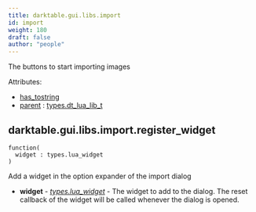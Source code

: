 ```yaml
---
title: darktable.gui.libs.import
id: import
weight: 180
draft: false
author: "people"
---
```


The buttons to start importing images

Attributes:
* [has_tostring](../../../Attributes#has_tostring)
* [parent](../Attributes#parent) : [types.dt_lua_lib_t](../../../types/dt_lua_lib_t)

## darktable.gui.libs.import.register_widget

```
function(
  widget : types.lua_widget
)
```

Add a widget in the option expander of the import dialog

* **widget** - _[types.lua_widget](../../../types/lua_widget)_ - The widget to add to the dialog. The reset callback of the widget will be called whenever the dialog is opened.

